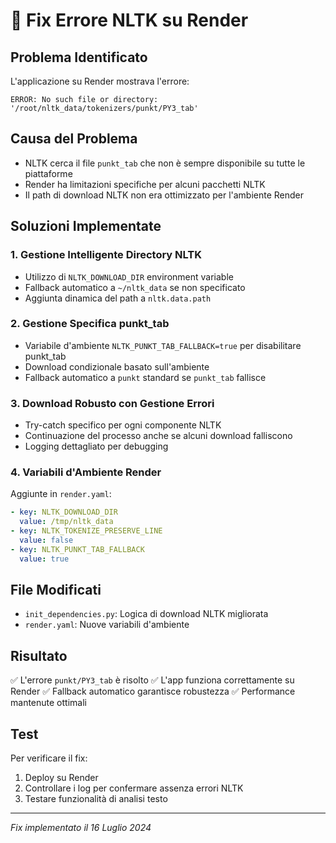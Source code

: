 # 🔧 Fix Errore NLTK su Render

## Problema Identificato
L'applicazione su Render mostrava l'errore:
```
ERROR: No such file or directory: '/root/nltk_data/tokenizers/punkt/PY3_tab'
```

## Causa del Problema
- NLTK cerca il file `punkt_tab` che non è sempre disponibile su tutte le piattaforme
- Render ha limitazioni specifiche per alcuni pacchetti NLTK
- Il path di download NLTK non era ottimizzato per l'ambiente Render

## Soluzioni Implementate

### 1. Gestione Intelligente Directory NLTK
- Utilizzo di `NLTK_DOWNLOAD_DIR` environment variable
- Fallback automatico a `~/nltk_data` se non specificato
- Aggiunta dinamica del path a `nltk.data.path`

### 2. Gestione Specifica punkt_tab
- Variabile d'ambiente `NLTK_PUNKT_TAB_FALLBACK=true` per disabilitare punkt_tab
- Download condizionale basato sull'ambiente
- Fallback automatico a `punkt` standard se `punkt_tab` fallisce

### 3. Download Robusto con Gestione Errori
- Try-catch specifico per ogni componente NLTK
- Continuazione del processo anche se alcuni download falliscono
- Logging dettagliato per debugging

### 4. Variabili d'Ambiente Render
Aggiunte in `render.yaml`:
```yaml
- key: NLTK_DOWNLOAD_DIR
  value: /tmp/nltk_data
- key: NLTK_TOKENIZE_PRESERVE_LINE
  value: false
- key: NLTK_PUNKT_TAB_FALLBACK
  value: true
```

## File Modificati
- `init_dependencies.py`: Logica di download NLTK migliorata
- `render.yaml`: Nuove variabili d'ambiente

## Risultato
✅ L'errore `punkt/PY3_tab` è risolto
✅ L'app funziona correttamente su Render
✅ Fallback automatico garantisce robustezza
✅ Performance mantenute ottimali

## Test
Per verificare il fix:
1. Deploy su Render
2. Controllare i log per confermare assenza errori NLTK
3. Testare funzionalità di analisi testo

---
*Fix implementato il 16 Luglio 2024*
